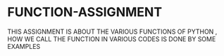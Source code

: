 # FUNCTION-ASSIGNMENT
THIS ASSIGNMENT IS ABOUT THE VARIOUS FUNCTIONS OF PYTHON , HOW WE CALL THE FUNCTION IN VARIOUS CODES IS DONE BY SOME EXAMPLES
